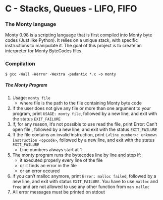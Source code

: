 # C - Stacks, Queues - LIFO, FIFO


### The Monty language

Monty 0.98 is a scripting language that is first compiled into Monty byte codes (Just like Python). It relies on a unique stack, with specific instructions to manipulate it. The goal of this project is to create an interpreter for Monty ByteCodes files.

### Compilation
```
$ gcc -Wall -Werror -Wextra -pedantic *.c -o monty
```

##### The Monty Program

1. Usage: `monty file`
	* where file is the path to the file containing Monty byte code
2. If the user does not give any file or more than one argument to your program, print `USAGE: monty file`, followed by a new line, and exit with the status `EXIT_FAILURE`
3. If, for any reason, it’s not possible to use read the file, print Error: Can't open file <file>, followed by a new line, and exit with the status `EXIT_FAILURE`
4. If the file contains an invalid instruction, print `L<line_number>: unknown instruction <opcode>`, followed by a new line, and exit with the status `EXIT_FAILURE`
	* Line numbers always start at 1
5. The monty program runs the bytecodes line by line and stop if:
	* it executed properly every line of the file
	* or it finds an error in the file
	* or an error occured
6. If you can’t malloc anymore, print `Error: malloc failed`, followed by a new line, and exit with status `EXIT_FAILURE`. You have to use `malloc` and `free` and are not allowed to use any other function from `man malloc`
7. All error messages must be printed on stdout
